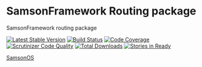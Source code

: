 # SamsonFramework Routing package
 
SamsonFramework routing package

[![Latest Stable Version](https://poser.pugx.org/samsonframework/routing/v/stable.svg)](https://packagist.org/packages/samsonframework/routing)
[![Build Status](https://scrutinizer-ci.com/g/samsonframework/routing/badges/build.png?b=master)](https://scrutinizer-ci.com/g/samsonframework/routing/build-status/master)
[![Code Coverage](https://scrutinizer-ci.com/g/samsonframework/routing/badges/coverage.png?b=master)](https://scrutinizer-ci.com/g/samsonframework/routing/?branch=master)
[![Scrutinizer Code Quality](https://scrutinizer-ci.com/g/samsonframework/routing/badges/quality-score.png?b=master)](https://scrutinizer-ci.com/g/samsonframework/routing/?branch=master) 
[![Total Downloads](https://poser.pugx.org/samsonframework/routing/downloads.svg)](https://packagist.org/packages/samsonframework/routing)
[![Stories in Ready](https://badge.waffle.io/samsonframework/routing.png?label=ready&title=Ready)](https://waffle.io/samsonframework/routing)

[SamsonOS](http://samsonos.com)
